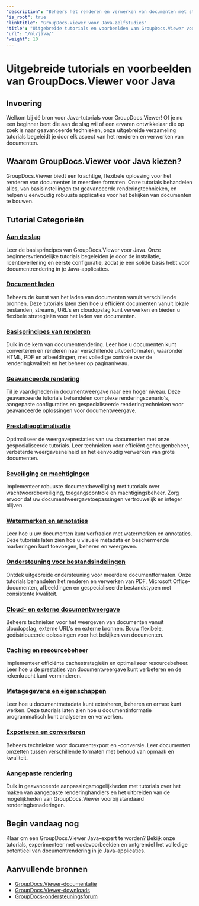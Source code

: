 ```yaml
---
"description": "Beheers het renderen en verwerken van documenten met stapsgewijze GroupDocs.Viewer Java-tutorials. Leer technieken voor het efficiënt bekijken van documenten in meerdere formaten."
"is_root": true
"linktitle": "GroupDocs.Viewer voor Java-zelfstudies"
"title": "Uitgebreide tutorials en voorbeelden van GroupDocs.Viewer voor Java"
"url": "/nl/java/"
"weight": 10
---
```


# Uitgebreide tutorials en voorbeelden van GroupDocs.Viewer voor Java

## Invoering
Welkom bij dé bron voor Java-tutorials voor GroupDocs.Viewer! Of je nu een beginner bent die aan de slag wil of een ervaren ontwikkelaar die op zoek is naar geavanceerde technieken, onze uitgebreide verzameling tutorials begeleidt je door elk aspect van het renderen en verwerken van documenten.

## Waarom GroupDocs.Viewer voor Java kiezen?
GroupDocs.Viewer biedt een krachtige, flexibele oplossing voor het renderen van documenten in meerdere formaten. Onze tutorials behandelen alles, van basisinstellingen tot geavanceerde renderingtechnieken, en helpen u eenvoudig robuuste applicaties voor het bekijken van documenten te bouwen.

## Tutorial Categorieën

### [Aan de slag](./getting-started/)
Leer de basisprincipes van GroupDocs.Viewer voor Java. Onze beginnersvriendelijke tutorials begeleiden je door de installatie, licentieverlening en eerste configuratie, zodat je een solide basis hebt voor documentrendering in je Java-applicaties.

### [Document laden](./document-loading/)
Beheers de kunst van het laden van documenten vanuit verschillende bronnen. Deze tutorials laten zien hoe u efficiënt documenten vanuit lokale bestanden, streams, URL's en cloudopslag kunt verwerken en bieden u flexibele strategieën voor het laden van documenten.

### [Basisprincipes van renderen](./rendering-basics/)
Duik in de kern van documentrendering. Leer hoe u documenten kunt converteren en renderen naar verschillende uitvoerformaten, waaronder HTML, PDF en afbeeldingen, met volledige controle over de renderingkwaliteit en het beheer op paginaniveau.

### [Geavanceerde rendering](./advanced-rendering/)
Til je vaardigheden in documentweergave naar een hoger niveau. Deze geavanceerde tutorials behandelen complexe renderingscenario's, aangepaste configuraties en gespecialiseerde renderingtechnieken voor geavanceerde oplossingen voor documentweergave.

### [Prestatieoptimalisatie](./performance-optimization/)
Optimaliseer de weergaveprestaties van uw documenten met onze gespecialiseerde tutorials. Leer technieken voor efficiënt geheugenbeheer, verbeterde weergavesnelheid en het eenvoudig verwerken van grote documenten.

### [Beveiliging en machtigingen](./security-permissions/)
Implementeer robuuste documentbeveiliging met tutorials over wachtwoordbeveiliging, toegangscontrole en machtigingsbeheer. Zorg ervoor dat uw documentweergavetoepassingen vertrouwelijk en integer blijven.

### [Watermerken en annotaties](./watermarks-annotations/)
Leer hoe u uw documenten kunt verfraaien met watermerken en annotaties. Deze tutorials laten zien hoe u visuele metadata en beschermende markeringen kunt toevoegen, beheren en weergeven.

### [Ondersteuning voor bestandsindelingen](./file-formats-support/)
Ontdek uitgebreide ondersteuning voor meerdere documentformaten. Onze tutorials behandelen het renderen en verwerken van PDF, Microsoft Office-documenten, afbeeldingen en gespecialiseerde bestandstypen met consistente kwaliteit.

### [Cloud- en externe documentweergave](./cloud-remote-document-rendering/)
Beheers technieken voor het weergeven van documenten vanuit cloudopslag, externe URL's en externe bronnen. Bouw flexibele, gedistribueerde oplossingen voor het bekijken van documenten.

### [Caching en resourcebeheer](./caching-resource-management/)
Implementeer efficiënte cachestrategieën en optimaliseer resourcebeheer. Leer hoe u de prestaties van documentweergave kunt verbeteren en de rekenkracht kunt verminderen.

### [Metagegevens en eigenschappen](./metadata-properties/)
Leer hoe u documentmetadata kunt extraheren, beheren en ermee kunt werken. Deze tutorials laten zien hoe u documentinformatie programmatisch kunt analyseren en verwerken.

### [Exporteren en converteren](./export-conversion/)
Beheers technieken voor documentexport en -conversie. Leer documenten omzetten tussen verschillende formaten met behoud van opmaak en kwaliteit.

### [Aangepaste rendering](./custom-rendering/)
Duik in geavanceerde aanpassingsmogelijkheden met tutorials over het maken van aangepaste renderinghandlers en het uitbreiden van de mogelijkheden van GroupDocs.Viewer voorbij standaard renderingbenaderingen.

## Begin vandaag nog
Klaar om een GroupDocs.Viewer Java-expert te worden? Bekijk onze tutorials, experimenteer met codevoorbeelden en ontgrendel het volledige potentieel van documentrendering in je Java-applicaties.

## Aanvullende bronnen
- [GroupDocs.Viewer-documentatie](https://reference.groupdocs.com/viewer/java/)
- [GroupDocs.Viewer-downloads](https://downloads.groupdocs.com/viewer/java)
- [GroupDocs-ondersteuningsforum](https://forum.groupdocs.com/c/viewer/)